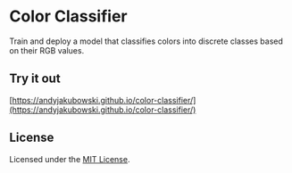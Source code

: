 # Color Classifier

Train and deploy a model that classifies colors into discrete classes based on their RGB values.

## Try it out

[https://andyjakubowski.github.io/color-classifier/](https://andyjakubowski.github.io/color-classifier/)

## License

Licensed under the [MIT License](LICENSE).
